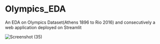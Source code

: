 # Olympics_EDA
An EDA on Olympics Dataset(Athens 1896 to Rio 2016) and consecutively a web application deployed on Streamlit


![Screenshot (35)](https://user-images.githubusercontent.com/75988493/142751278-163c7c89-be82-4b02-a33d-73ac296f04b6.png)
